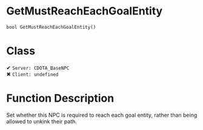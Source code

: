 # GetMustReachEachGoalEntity
```
bool GetMustReachEachGoalEntity()
```
# Class
✔ `Server: CDOTA_BaseNPC`  
✖ `Client: undefined`  

# Function Description
Set whether this NPC is required to reach each goal entity, rather than being allowed to unkink their path.
